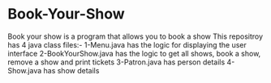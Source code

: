 # Book-Your-Show
Book your show is a program that allows you to book a show
This repositroy has 4 java class files:-
1-Menu.java has the logic for displaying the user interface
2-BookYourShow.java has the logic to get all shows, book a show, remove a show and print tickets
3-Patron.java has person details
4-Show.java has show details
